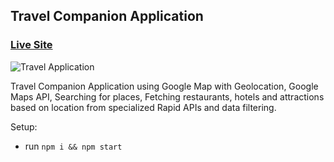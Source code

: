 ## Travel Companion Application

### [Live Site](https://travel-with-love.netlify.app/)

![Travel Application](https://i.ibb.co/bbTbzPw/travel.png)

Travel Companion Application using Google Map with Geolocation, Google Maps API, Searching for places, Fetching restaurants, hotels and attractions based on location from specialized Rapid APIs and data filtering.

Setup:
- run ```npm i && npm start```
